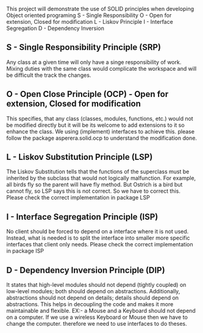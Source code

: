 This project will demonstrate the use of SOLID principles when developing 
Object oriented programing 
S - Single Responsibility 
O - Open for extension, Closed for modification
L - Liskov Principle 
I - Interface Segregation 
D - Dependency Inversion 

S - Single Responsibility Principle (SRP)
-----------------------------------------
Any class at a given time will only have a singe responsibility of work. Mixing duties
with the same class would complicate the workspace and will be difficult the track the 
changes.

O - Open Close Principle (OCP) - Open for extension, Closed for modification
----------------------------------------------------------------------------
This specifies, that any class (classes, modules, functions, etc.) would not be modified directly but 
it will be its welcome to add extensions to it so enhance the class. We using (implement) interfaces to 
achieve this. 
please follow the package asperera.solid.ocp to understand the modification done. 

L - Liskov Substitution Principle (LSP)
---------------------------------------
The Liskov Substitution tells that the functions of the superclass must be inherited by the subclass
that would not logically malfunction. For example, all birds fly so the parent will have fly method.
But Ostrich is a bird but cannot fly, so LSP says this is not correct. So we have to correct this. 
Please check the correct implementation in package LSP 

I - Interface Segregation Principle (ISP)
----------------------------------------
No client should be forced to depend on a interface where it is not used. Instead, what is needed is to
split the interface into smaller more specific interfaces that client only needs. Please check the correct 
implementation in package ISP

D - Dependency Inversion Principle (DIP) 
----------------------------------------
It states that high-level modules should not depend (tightly coupled) on low-level modules; both should 
depend on abstractions. Additionally, abstractions should not depend on details; details should depend 
on abstractions. This helps in decoupling the code and makes it more maintainable and flexible.
EX:- a Mouse and a Keyboard should not depend on a computer. If we use a wireless Keyboard or Mouse then
we have to change the computer. therefore we need to use interfaces to do theses. 


